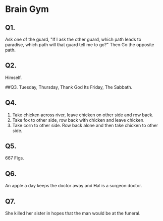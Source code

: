 # Brain Gym

## Q1.
Ask one of the guard, "If I ask the other guard, which path leads to paradise, which path will that guard tell me to go?" Then Go the opposite path.

## Q2.
Himself.

##Q3.
Tuesday, Thursday, Thank God Its Friday, The Sabbath.

## Q4.
1. Take chicken across river, leave chicken on other side and row back.
2. Take fox to other side, row back with chicken and leave chicken.
3. Take corn to other side. Row back alone and then take chicken to other side.

## Q5.
667 Figs.

## Q6.
An apple a day keeps the doctor away and Hal is a surgeon doctor.

## Q7.
She killed her sister in hopes that the man would be at the funeral.
